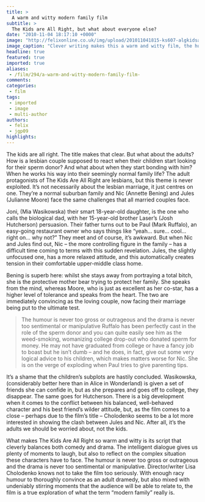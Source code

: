 ```yaml
---
title: >
  A warm and witty modern family film
subtitle: >
  The Kids are All Right, but what about everyone else?
date: "2010-11-04 18:17:10 +0000"
image: "http://felixonline.co.uk/img/upload/201011041815-ks607-algkidsa.jpg"
image_caption: "Clever writing makes this a warm and witty film, the hugs helped too"
headline: true
featured: true
imported: true
aliases:
 - /film/294/a-warm-and-witty-modern-family-film-
comments:
categories:
 - film
tags:
 - imported
 - image
 - multi-author
authors:
 - felix
 - jgp09
highlights:
---
```


The kids are all right. The title makes that clear. But what about the adults? How is a lesbian couple supposed to react when their children start looking for their sperm donor? And what about when they start bonding with him? When he works his way into their seemingly normal family life? The adult protagonists of The Kids Are All Right are lesbians, but this theme is never exploited. It’s not necessarily about the lesbian marriage, it just centres on one. They’re a normal suburban family and Nic (Annette Bening) and Jules (Julianne Moore) face the same challenges that all married couples face.

Joni, (Mia Wasikowska) their smart 18-year-old daughter, is the one who calls the biological dad, with her 15-year-old brother Laser’s (Josh Hutcherson) persuasion. Their father turns out to be Paul (Mark Ruffalo), an easy-going restaurant owner who says things like “yeah… sure… cool… right on… why not?” They meet and of course, it’s awkward. But when Nic and Jules find out, Nic – the more controlling figure in the family – has a difficult time coming to terms with this sudden revelation. Jules, the slightly unfocused one, has a more relaxed attitude, and this automatically creates tension in their comfortable upper-middle class home.

Bening is superb here: whilst she stays away from portraying a total bitch, she is the protective mother bear trying to protect her family. She speaks from the mind, whereas Moore, who is just as excellent as her co-star, has a higher level of tolerance and speaks from the heart. The two are immediately convincing as the loving couple, now facing their marriage being put to the ultimate test.
> The humour is never too gross or outrageous and the drama is never too sentimental or manipulative
Ruffalo has been perfectly cast in the role of the sperm donor and you can quite easily see him as the weed-smoking, womanizing college drop-out who donated sperm for money. He may not have graduated from college or have a fancy job to boast but he isn’t dumb – and he does, in fact, give out some very logical advice to his children, which makes matters worse for Nic. She is on the verge of exploding when Paul tries to give parenting tips.

It’s a shame that the children’s subplots are hastily concluded. Wasikowska, (considerably better here than in Alice in Wonderland) is given a set of friends she can confide in, but as she prepares and goes off to college, they disappear. The same goes for Hutcherson. There is a big development when it comes to the conflict between his balanced, well-behaved character and his best friend’s wilder attitude, but, as the film comes to a close – perhaps due to the film’s title – Cholodenko seems to be a lot more interested in showing the clash between Jules and Nic. After all, it’s the adults we should be worried about, not the kids.

What makes The Kids Are All Right so warm and witty is its script that cleverly balances both comedy and drama. The intelligent dialogue gives us plenty of moments to laugh, but also to reflect on the complex situation these characters have to face. The humour is never too gross or outrageous and the drama is never too sentimental or manipulative. Director/writer Lisa Cholodenko knows not to take the film too seriously. With enough racy humour to thoroughly convince as an adult dramedy, but also mixed with undeniably stirring moments that the audience will be able to relate to, the film is a true exploration of what the term “modern family” really is.
